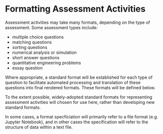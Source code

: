 # Formatting Assessment Activities

Assessment activities may take many formats, depending on the type of
assessment.  Some assessment types include:

* multiple choice questions
* matching questions
* sorting questions
* numerical analysis or simulation
* short answer questions
* quantitative engineering problems
* essay question

Where appropriate, a standard format will be established for each type of
question to facilitate automated processing and translation of these questions
into final rendered formats.  These formats will be defined below.

To the extent possible, widely-adopted standard formats for representing
assessment activities will chosen for use here, rather than developing new
standard formats.

In some cases, a format specficiation will primarily refer to a file format
(e.g. Jupyter Notebook), and in other cases the specification will refer to
the structure of data within a text file.

